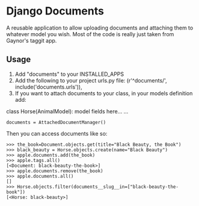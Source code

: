 Django Documents
================

A reusable application to allow uploading documents and attaching them to whatever
model you wish. Most of the code is really just taken from Gaynor's taggit app.

Usage
-----

1. Add "documents" to your INSTALLED_APPS
2. Add the following to your project urls.py file:
   (r'^documents/', include('documents.urls')),
3. If you want to attach documents to your class, in your models definition add:
   
  class Horse(AnimalModel):
    model fields here...
    ...

    documents = AttachedDocumentManager()

Then you can access documents like so:

    >>> the_book=Document.objects.get(title="Black Beauty, the Book")
    >>> black_beauty = Horse.objects.create(name="Black Beauty")
    >>> apple.documents.add(the_book)
    >>> apple.tags.all()
    [<Document: black-beauty-the-book>]
    >>> apple.documents.remove(the_book)
    >>> apple.documents.all()
    []
    >>> Horse.objects.filter(documents__slug__in=["black-beauty-the-book"])
    [<Horse: black-beauty>]
